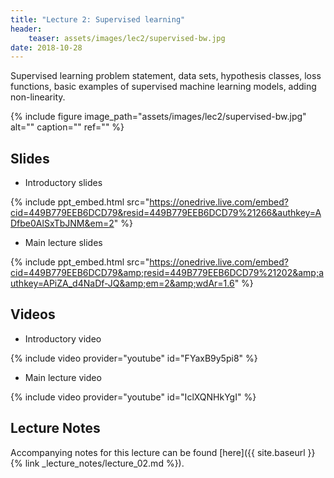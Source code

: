 ```yaml
---
title: "Lecture 2: Supervised learning"
header:
    teaser: assets/images/lec2/supervised-bw.jpg
date: 2018-10-28
---
```


Supervised learning problem statement, data sets, hypothesis classes, loss
functions, basic examples of supervised machine learning models, adding
non-linearity.

{% include figure
image_path="assets/images/lec2/supervised-bw.jpg"
alt="" caption="" ref=""
%}

## Slides

- Introductory slides

{% include ppt_embed.html src="https://onedrive.live.com/embed?cid=449B779EEB6DCD79&resid=449B779EEB6DCD79%21266&authkey=ADfbe0AlSxTbJNM&em=2" %}

- Main lecture slides

{% include ppt_embed.html src="https://onedrive.live.com/embed?cid=449B779EEB6DCD79&amp;resid=449B779EEB6DCD79%21202&amp;authkey=APiZA_d4NaDf-JQ&amp;em=2&amp;wdAr=1.6" %}

## Videos

- Introductory video

{% include video provider="youtube" id="FYaxB9y5pi8" %}

- Main lecture video

{% include video provider="youtube" id="IclXQNHkYgI" %}

## Lecture Notes

Accompanying notes for this lecture can be found [here]({{ site.baseurl }}{% link _lecture_notes/lecture_02.md %}).
